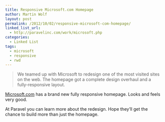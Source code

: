 ```yaml
---
title: Responsive Microsoft.com Homepage
author: Martin Wolf
layout: post
permalink: /2012/10/02/responsive-microsoft-com-homepage/
linked_list_url:
  - http://paravelinc.com/work/microsoft.php
categories:
  - Linked List
tags:
  - microsoft
  - responsive
  - rwd
---
```

> We teamed up with Microsoft to redesign one of the most visited sites on the web. The homepage got a complete design overhaul and a fully-responsive layout.

[Microsoft.com][1] has a brand new fully responsive homepage. Looks and feels very good.

At Paravel you can learn more about the redesign. Hope they&#8217;ll get the chance to build more than just the homepage.

 [1]: http://microsoft.com